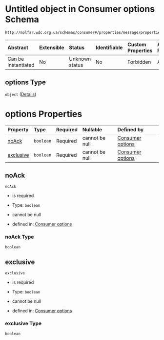 # Untitled object in Consumer options Schema

```txt
http://molfar.wdc.org.ua/schemas/consumer#/properties/message/properties/options
```



| Abstract            | Extensible | Status         | Identifiable | Custom Properties | Additional Properties | Access Restrictions | Defined In                                                                |
| :------------------ | :--------- | :------------- | :----------- | :---------------- | :-------------------- | :------------------ | :------------------------------------------------------------------------ |
| Can be instantiated | No         | Unknown status | No           | Forbidden         | Allowed               | none                | [consumer.schema.json*](json/consumer.schema.json "open original schema") |

## options Type

`object` ([Details](consumer-properties-message-properties-options.md))

# options Properties

| Property                | Type      | Required | Nullable       | Defined by                                                                                                                                                                                         |
| :---------------------- | :-------- | :------- | :------------- | :------------------------------------------------------------------------------------------------------------------------------------------------------------------------------------------------- |
| [noAck](#noack)         | `boolean` | Required | cannot be null | [Consumer options](consumer-properties-message-properties-options-properties-noack.md "http://molfar.wdc.org.ua/schemas/consumer#/properties/message/properties/options/properties/noAck")         |
| [exclusive](#exclusive) | `boolean` | Required | cannot be null | [Consumer options](consumer-properties-message-properties-options-properties-exclusive.md "http://molfar.wdc.org.ua/schemas/consumer#/properties/message/properties/options/properties/exclusive") |

## noAck



`noAck`

*   is required

*   Type: `boolean`

*   cannot be null

*   defined in: [Consumer options](consumer-properties-message-properties-options-properties-noack.md "http://molfar.wdc.org.ua/schemas/consumer#/properties/message/properties/options/properties/noAck")

### noAck Type

`boolean`

## exclusive



`exclusive`

*   is required

*   Type: `boolean`

*   cannot be null

*   defined in: [Consumer options](consumer-properties-message-properties-options-properties-exclusive.md "http://molfar.wdc.org.ua/schemas/consumer#/properties/message/properties/options/properties/exclusive")

### exclusive Type

`boolean`
